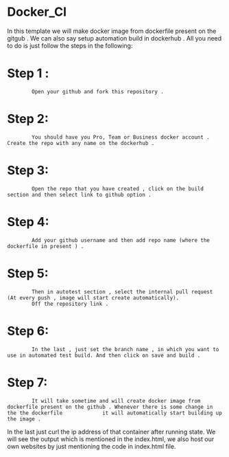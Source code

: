 # Docker_CI

In this template we will make docker image from dockerfile present on the gitgub . We can also say setup automation build in dockerhub . All you need to do is just follow the steps in the following:

# Step 1 : 
            Open your github and fork this repository .
# Step 2: 
            You should have you Pro, Team or Business docker account . Create the repo with any name on the dockerhub . 
# Step 3: 
            Open the repo that you have created , click on the build section and then select link to github option .
# Step 4: 
            Add your github username and then add repo name (where the dockerfile in present ) .
# Step 5: 
            Then in autotest section , select the internal pull request (At every push , image will start create automatically).
            Off the repository link . 
# Step 6: 
            In the last , just set the branch name , in which you want to use in automated test build. And then click on save and build .
# Step 7: 
            It will take sometime and will create docker image from dockerfile present on the github . Whenever there is some change in the the dockerfile             it will automatically start building up the image .  
            
In the last just curl the ip address of that container after running state. We will see the output which is mentioned in the index.html, we also host our own websites by just mentioning the code in index.html file. 

